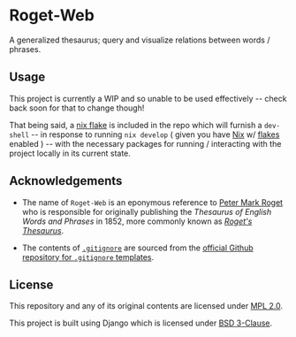 # Roget-Web
A generalized thesaurus; query and visualize relations between words / phrases.

## Usage
This project is currently a WIP and so unable to be used effectively -- check back soon for that to change though!

That being said, a [nix flake](flake.nix) is included in the repo which will furnish a `dev-shell` -- in response to running `nix develop` ( given you have [Nix](https://nixos.org/) w/ [flakes](https://nixos.wiki/wiki/Flakes) enabled ) -- with the necessary packages for running / interacting with the project locally in its current state.

## Acknowledgements

- The name of `Roget-Web` is an eponymous reference to [Peter Mark Roget](https://en.wikipedia.org/wiki/Peter_Mark_Roget) who is responsible for originally publishing the *Thesaurus of English Words and Phrases* in 1852, more commonly known as [*Roget's Thesaurus*](https://en.wikipedia.org/wiki/Roget%27s_Thesaurus).

- The contents of [`.gitignore`](.gitignore) are sourced from the [official Github repository for `.gitignore` templates](https://github.com/github/gitignore).

## License
This repository and any of its original contents are licensed under [MPL 2.0](LICENSE.txt).

This project is built using Django which is licensed under [BSD 3-Clause](LICENSE_DJANGO.txt).
